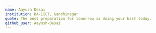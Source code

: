 ```yaml
---
name: Aayush Desai
institution: DA-IICT, Gandhinagar
quote: The best preparation for tomorrow is doing your best today.
github_user: Aayush-Desai
---
```

